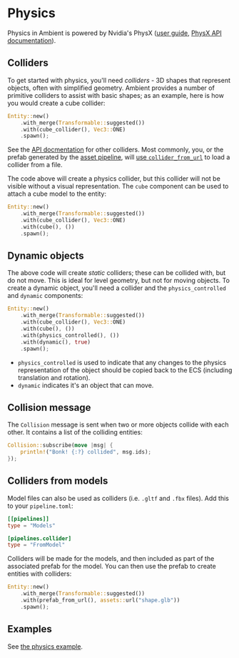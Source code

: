 # Physics

Physics in Ambient is powered by Nvidia's PhysX ([user guide](https://gameworksdocs.nvidia.com/PhysX/4.1/documentation/physxguide/Manual/Index.html), [PhysX API documentation](https://gameworksdocs.nvidia.com/PhysX/4.1/documentation/physxapi/files/index.html)).

## Colliders

To get started with physics, you'll need _colliders_ - 3D shapes that represent objects, often with simplified geometry. Ambient provides a number of primitive colliders to assist with basic shapes; as an example, here is how you would create a cube collider:

```rust
Entity::new()
    .with_merge(Transformable::suggested())
    .with(cube_collider(), Vec3::ONE)
    .spawn();
```

See the [API docmentation](https://docs.rs/ambient_api/latest/ambient_api/core/physics/components/index.html) for other colliders. Most commonly, you, or the prefab generated by the [asset pipeline](./asset_pipeline.md), will [use `collider_from_url`](#colliders-from-models) to load a collider from a file.

The code above will create a physics collider, but this collider will not be visible without a
visual representation. The `cube` component can be used to attach a cube model to the entity:

```rust
Entity::new()
    .with_merge(Transformable::suggested())
    .with(cube_collider(), Vec3::ONE)
    .with(cube(), ())
    .spawn();
```

## Dynamic objects

The above code will create _static_ colliders; these can be collided with, but do not move.
This is ideal for level geometry, but not for moving objects. To create a dynamic object,
you'll need a collider and the `physics_controlled` and `dynamic` components:

```rust
Entity::new()
    .with_merge(Transformable::suggested())
    .with(cube_collider(), Vec3::ONE)
    .with(cube(), ())
    .with(physics_controlled(), ())
    .with(dynamic(), true)
    .spawn();
```

- `physics_controlled` is used to indicate that any changes to the physics representation of the object should be copied back to the ECS (including translation and rotation).
- `dynamic` indicates it's an object that can move.

## Collision message

The `Collision` message is sent when two or more objects collide with each other. It contains a list of the colliding entities:

```rust
Collision::subscribe(move |msg| {
    println!("Bonk! {:?} collided", msg.ids);
});
```

## Colliders from models

Model files can also be used as colliders (i.e. `.gltf` and `.fbx` files). Add this to your `pipeline.toml`:

```toml
[[pipelines]]
type = "Models"

[pipelines.collider]
type = "FromModel"
```

Colliders will be made for the models, and then included as part of the associated prefab for
the model. You can then use the prefab to create entities with colliders:

```rust
Entity::new()
    .with_merge(Transformable::suggested())
    .with(prefab_from_url(), assets::url("shape.glb"))
    .spawn();
```

## Examples

See [the physics example](https://github.com/AmbientRun/Ambient/tree/main/guest/rust/examples/basics/physics).
